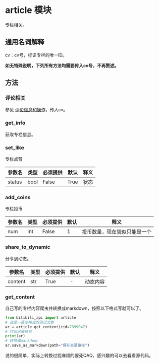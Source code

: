 # article 模块

专栏相关。

## 通用名词解释

cv：cv号，标识专栏的唯一ID。

**如无特殊说明，下列所有方法均需要传入cv号，不再赘述。**

## 方法

### 评论相关

参见 [评论信息和操作](/bilibili_api/docs/通用解释#评论信息和操作)，传入cv。

### get_info

获取专栏信息。

### set_like

专栏点赞

| 参数名 | 类型 | 必须提供 | 默认 | 释义 |
| ------ | ---- | -------- | ---- | ---- |
| status | bool | False    | True | 状态 |

### add_coins

专栏投币

| 参数名 | 类型 | 必须提供 | 默认 | 释义                         |
| ------ | ---- | -------- | ---- | ---------------------------- |
| num    | int  | False    | 1    | 投币数量，现在貌似只能是一个 |

### share_to_dynamic

分享到动态。

| 参数名  | 类型 | 必须提供 | 默认 | 释义     |
| ------- | ---- | -------- | ---- | -------- |
| content | str  | True     | -    | 动态内容 |

### get_content

自己写的专栏内容爬虫并转换成markdown，按照以下格式写就可以了。

```python
from bilibili_api import article
# 这是一篇全格式的测试文章
ar = article.get_content(cid=7099047)
# 打印出来预览
print(ar)
# 转换成markdown
ar.save_as_markdown(path="保存目录路径")
```

说的很简单，实际上转换过程麻烦的要死QAQ，感兴趣的可以去看看源代码。


